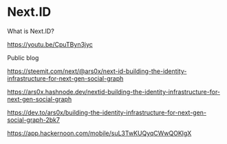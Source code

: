 # Next.ID
What is Next.ID?

https://youtu.be/CpuTByn3jyc

Public blog

https://steemit.com/next/@ars0x/next-id-building-the-identity-infrastructure-for-next-gen-social-graph

https://ars0x.hashnode.dev/nextid-building-the-identity-infrastructure-for-next-gen-social-graph

https://dev.to/ars0x/building-the-identity-infrastructure-for-next-gen-social-graph-2bk7

https://app.hackernoon.com/mobile/suL3TwKUQyqCWwQOKlgX
